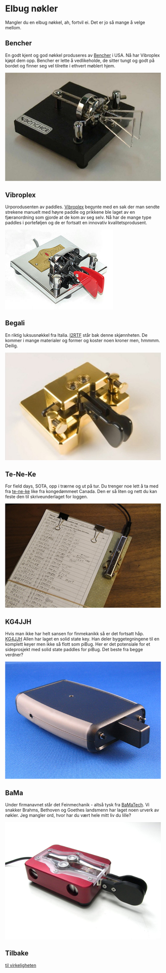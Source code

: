 # Elbug nøkler

Mangler du en elbug nøkkel, ah, fortvil ei. Det er jo så mange å velge mellom.

## Bencher
En godt kjent og god nøkkel produseres av <a href = "https://bencher.com/" target = "_blank">Bencher</a> i USA. Nå har Vibroplex kjøpt dem opp. Bencher er lette å vedlikeholde, de sitter tungt og godt på bordet og finner seg vel tilrette i ethvert møblert hjem.

<img src="https://raw.githubusercontent.com/LA9IHA/piBug/main/bullen/assets/bencher.jpg">

## Vibroplex
Urporodusenten av paddles. <a href="https://vibroplex.com/contents/en-us/d1.html" target="_blank">Vibroplex</a> begynte med en sak der man sendte strekene manuelt med høyre paddle og prikkene ble laget av en fjæranordning som gjorde at de kom av seg selv. Nå har de mange type paddles i porteføljen og de er fortsatt en innovativ kvalitetsprodusent.

<img src="https://raw.githubusercontent.com/LA9IHA/piBug/main/bullen/assets/vibroplex.jpg">

## Begali
En riktig luksusnøkkel fra Italia. <a href = "http://i2rtf.com/" target = "_blank">I2RTF</a> står bak denne skjønnheten. De kommer i mange materialer og former og koster noen kroner men, hmmmm. Deilig.

<img src="https://raw.githubusercontent.com/LA9IHA/piBug/main/bullen/assets/begali.jpg">

## Te-Ne-Ke
For field days, SOTA, opp i trærne og ut på tur. Du trenger noe lett å ta med fra <a href = "https://w8cso.org/te-ne-ke/">te-ne-ke</a> like fra kongedømmeet Canada. Den er så liten og nett du kan feste den til skriveunderlaget for loggen.

<img src = "https://raw.githubusercontent.com/LA9IHA/piBug/main/bullen/assets/tnk.jpg">

## KG4JJH
Hvis man ikke har helt sansen for finmekanikk så er det fortsatt håp. <a href="https://kg4jjh.com/keyer.html" target = "_blank">KG4JJH</a> Allen har laget en solid state key. Han deler byggetegningene til en komplett keyer men ikke så flott som piBug. Her er det potensiale for et sideprosjekt med solid state paddles for piBug. Det beste fra begge verdner?

<img src = "https://raw.githubusercontent.com/LA9IHA/piBug/main/bullen/assets/kg4jjh.jpg">

## BaMa
Under firmanavnet står det Feinmechanik - altså tysk fra <a href="https://www.bamatech.net/" target = "_blank">BaMaTech</a>. Vi snakker Brahms, Bethoven og Goethes landsmenn har laget noen urverk av nøkler. Jeg mangler ord, hvor har du vært hele mitt liv du lille?

<img src = "https://raw.githubusercontent.com/LA9IHA/piBug/main/bullen/assets/bamakey.jpg">


## Tilbake
<a href = "https://github.com/LA9IHA/piBug/tree/main/bullen">til virkeligheten</a>
